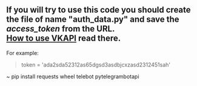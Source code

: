 If you will try to use this code you should create the file of name "auth_data.py" and save the _access_token_ from the URL. </br> [How to use VKAPI](https://dev.vk.com/api/access-token/authcode-flow-user#%D0%9E%D1%82%D0%BA%D1%80%D1%8B%D1%82%D0%B8%D0%B5%20%D0%B4%D0%B8%D0%B0%D0%BB%D0%BE%D0%B3%D0%B0%20%D0%B0%D0%B2%D1%82%D0%BE%D1%80%D0%B8%D0%B7%D0%B0%D1%86%D0%B8%D0%B8) read there. 
---
For example:
> token = 'ada2sda52312as65dgsd3asdbjcxzasd2312451sah'

~ pip install requests wheel telebot pytelegrambotapi 